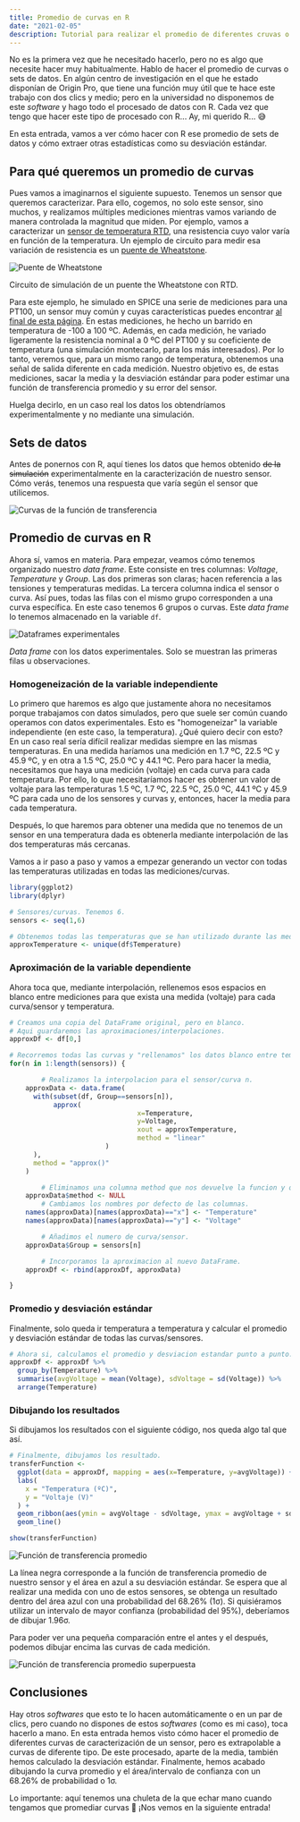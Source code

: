 ```yaml
---
title: Promedio de curvas en R
date: "2021-02-05"
description: Tutorial para realizar el promedio de diferentes cruvas o series de datos en R.
---
```


No es la primera vez que he necesitado hacerlo, pero no es algo que necesite hacer muy habitualmente. Hablo de hacer el promedio de curvas o sets de datos. En algún centro de investigación en el que he estado disponían de Origin Pro, que tiene una función muy útil que te hace este trabajo con dos clics y medio; pero en la universidad no disponemos de este _software_ y hago todo el procesado de datos con R. Cada vez que tengo que hacer este tipo de procesado con R... Ay, mi querido R... 😅

En esta entrada, vamos a ver cómo hacer con R ese promedio de sets de datos y cómo extraer otras estadísticas como su desviación estándar.

## Para qué queremos un promedio de curvas

Pues vamos a imaginarnos el siguiente supuesto. Tenemos un sensor que queremos caracterizar. Para ello, cogemos, no solo este sensor, sino muchos, y realizamos múltiples mediciones mientras vamos variando de manera controlada la magnitud que miden. Por ejemplo, vamos a caracterizar un [sensor de temperatura RTD](https://es.wikipedia.org/wiki/RTD), una resistencia cuyo valor varía en función de la temperatura. Un ejemplo de circuito para medir esa variación de resistencia es un [puente de Wheatstone](https://es.wikipedia.org/wiki/Puente_de_Wheatstone).

![Puente de Wheatstone](./puente-wheatstone.png)

Circuito de simulación de un puente the Wheatstone con RTD.

Para este ejemplo, he simulado en SPICE una serie de mediciones para una PT100, un sensor muy común y cuyas características puedes encontrar [al final de esta página](https://es.wikipedia.org/wiki/RTD). En estas mediciones, he hecho un barrido en temperatura de -100 a 100 ºC. Además, en cada medición, he variado ligeramente la resistencia nominal a 0 ºC del PT100 y su coeficiente de temperatura (una simulación montecarlo, para los más interesados). Por lo tanto, veremos que, para un mismo rango de temperatura, obtenemos una señal de salida diferente en cada medición. Nuestro objetivo es, de estas mediciones, sacar la media y la desviación estándar para poder estimar una función de transferencia promedio y su error del sensor.

Huelga decirlo, en un caso real los datos los obtendríamos experimentalmente y no mediante una simulación.

## Sets de datos

Antes de ponernos con R, aquí tienes los datos que hemos obtenido ~~de la simulación~~ experimentalmente en la caracterización de nuestro sensor. Cómo verás, tenemos una respuesta que varía según el sensor que utilicemos.

![Curvas de la función de transferencia](./funcion-de-transferencia.png)

## Promedio de curvas en R

Ahora sí, vamos en materia. Para empezar, veamos cómo tenemos organizado nuestro _data frame_. Este consiste en tres columnas: _Voltage_, _Temperature_ y _Group_. Las dos primeras son claras; hacen referencia a las tensiones y temperaturas medidas. La tercera columna indica el sensor o curva. Así pues, todas las filas con el mismo grupo corresponden a una curva específica. En este caso tenemos 6 grupos o curvas. Este _data frame_ lo tenemos almacenado en la variable `df`.

![Dataframes experimentales](./data-frames-experimentales.png)

_Data frame_ con los datos experimentales. Solo se muestran las primeras filas u observaciones.

### Homogeneización de la variable independiente

Lo primero que haremos es algo que justamente ahora no necesitamos porque trabajamos con datos simulados, pero que suele ser común cuando operamos con datos experimentales. Esto es "homogeneizar" la variable independiente (en este caso, la temperatura). ¿Qué quiero decir con esto? En un caso real sería difícil realizar medidas siempre en las mismas temperaturas. En una medida haríamos una medición en 1.7 ºC, 22.5 ºC y 45.9 ºC, y en otra a 1.5 ºC, 25.0 ºC y 44.1 ºC. Pero para hacer la media, necesitamos que haya una medición (voltaje) en cada curva para cada temperatura. Por ello, lo que necesitaríamos hacer es obtener un valor de voltaje para las temperaturas 1.5 ºC, 1.7 ºC, 22.5 ºC, 25.0 ºC, 44.1 ºC y 45.9 ºC para cada uno de los sensores y curvas y, entonces, hacer la media para cada temperatura.

Después, lo que haremos para obtener una medida que no tenemos de un sensor en una temperatura dada es obtenerla mediante interpolación de las dos temperaturas más cercanas.

Vamos a ir paso a paso y vamos a empezar generando un vector con todas las temperaturas utilizadas en todas las mediciones/curvas.

```r
library(ggplot2)
library(dplyr)

# Sensores/curvas. Tenemos 6.
sensors <- seq(1,6)

# Obtenemos todas las temperaturas que se han utilizado durante las mediciones.
approxTemperature <- unique(df$Temperature)
```

### Aproximación de la variable dependiente

Ahora toca que, mediante interpolación, rellenemos esos espacios en blanco entre mediciones para que exista una medida (voltaje) para cada curva/sensor y temperatura.

```r
# Creamos una copia del DataFrame original, pero en blanco.
# Aqui guardaremos las aproximaciones/interpolaciones.
approxDf <- df[0,]

# Recorremos todas las curvas y "rellenamos" los datos blanco entre temperaturas.
for(n in 1:length(sensors)) {

		# Realizamos la interpolacion para el sensor/curva n.
    approxData <- data.frame(
      with(subset(df, Group==sensors[n]),
           approx(
								x=Temperature,
								y=Voltage,
								xout = approxTemperature,
								method = "linear"
						)
      ),
      method = "approx()"
    )

		# Eliminamos una columna method que nos devuelve la funcion y que no queremos.
    approxData$method <- NULL
		# Cambiamos los nombres por defecto de las columnas.
    names(approxData)[names(approxData)=="x"] <- "Temperature"
    names(approxData)[names(approxData)=="y"] <- "Voltage"

		# Añadimos el numero de curva/sensor.
    approxData$Group = sensors[n]

		# Incorporamos la aproximacion al nuevo DataFrame.
    approxDf <- rbind(approxDf, approxData)

}
```

### Promedio y desviación estándar

Finalmente, solo queda ir temperatura a temperatura y calcular el promedio y desviación estándar de todas las curvas/sensores.

```r
# Ahora si, calculamos el promedio y desviacion estandar punto a punto.
approxDf <- approxDf %>%
  group_by(Temperature) %>%
  summarise(avgVoltage = mean(Voltage), sdVoltage = sd(Voltage)) %>%
  arrange(Temperature)
```

### Dibujando los resultados

Si dibujamos los resultados con el siguiente código, nos queda algo tal que así.

```r
# Finalmente, dibujamos los resultado.
transferFunction <-
  ggplot(data = approxDf, mapping = aes(x=Temperature, y=avgVoltage)) +
  labs(
    x = "Temperatura (ºC)",
    y = "Voltaje (V)"
  ) +
  geom_ribbon(aes(ymin = avgVoltage - sdVoltage, ymax = avgVoltage + sdVoltage), alpha=.2, fill="skyblue1") +
  geom_line()

show(transferFunction)
```

![Función de transferencia promedio](./funcion-de-transferencia-promedio.png)

La línea negra corresponde a la función de transferencia promedio de nuestro sensor y el área en azul a su desviación estándar. Se espera que al realizar una medida con uno de estos sensores, se obtenga un resultado dentro del área azul con una probabilidad del 68.26% (1σ). Si quisiéramos utilizar un intervalo de mayor confianza (probabilidad del 95%), deberíamos de dibujar 1.96σ.

Para poder ver una pequeña comparación entre el antes y el después, podemos dibujar encima las curvas de cada medición.

![Función de transferencia promedio superpuesta](./funcion-de-transferencia-promedio-superpuesta.png)

## Conclusiones

Hay otros _softwares_ que esto te lo hacen automáticamente o en un par de clics, pero cuando no dispones de estos _softwares_ (como es mi caso), toca hacerlo a mano. En esta entrada hemos visto cómo hacer el promedio de diferentes curvas de caracterización de un sensor, pero es extrapolable a curvas de diferente tipo. De este procesado, aparte de la media, también hemos calculado la desviación estándar. Finalmente, hemos acabado dibujando la curva promedio y el área/intervalo de confianza con un 68.26% de probabilidad o 1σ.

Lo importante: aquí tenemos una chuleta de la que echar mano cuando tengamos que promediar curvas 🤣 ¡Nos vemos en la siguiente entrada!
